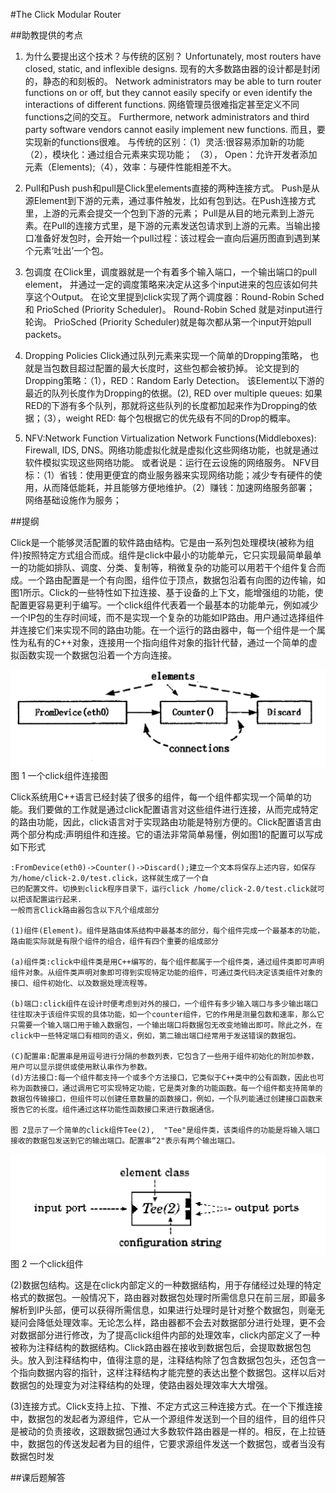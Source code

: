 #The Click Modular Router

##助教提供的考点
1. 为什么要提出这个技术？与传统的区别？
	Unfortunately, most routers have closed, static, and inflexible designs. 现有的大多数路由器的设计都是封闭的，静态的和刻板的。
    Network administrators may be able to turn router functions on or off, but they cannot easily specify or even identify the interactions of different functions.
    网络管理员很难指定甚至定义不同functions之间的交互。
    Furthermore, network administrators and third  party software vendors cannot easily implement new  functions.
    而且，要实现新的functions很难。
    与传统的区别：（1）灵活:很容易添加新的功能 （2），模块化：通过组合元素来实现功能； （3）， Open：允许开发者添加元素（Elements);（4），效率：与硬件性能相差不大。

2. Pull和Push
	push和pull是Click里elements直接的两种连接方式。
	Push是从源Element到下游的元素，通过事件触发，比如有包到达。在Push连接方式里，上游的元素会提交一个包到下游的元素；
    Pull是从目的地元素到上游元素。在Pull的连接方式里，是下游的元素发送包请求到上游的元素。当输出接口准备好发包时，会开始一个pull过程：该过程会一直向后遍历图直到遇到某个元素‘吐出’一个包。

3. 包调度
	在Click里，调度器就是一个有着多个输入端口，一个输出端口的pull element，
	并通过一定的调度策略来决定从这多个input进来的包应该如何共享这个Output。
	在论文里提到click实现了两个调度器：Round-Robin Sched 和 PrioSched (Priority Scheduler)。 Round-Robin Sched 就是对input进行轮询。 PrioSched (Priority Scheduler)就是每次都从第一个input开始pull packets。
	
4. Dropping Policies
	Click通过队列元素来实现一个简单的Dropping策略， 也就是当包数目超过配置的最大长度时，这些包都会被扔掉。
	论文提到的Dropping策略：（1），RED：Random Early Detection。 该Element以下游的最近的队列长度作为Dropping的依据。(2), RED over multiple queues: 如果RED的下游有多个队列，那就将这些队列的长度都加起来作为Dropping的依据；（3），weight RED: 每个包根据它的优先级有不同的Drop的概率。
	
5. NFV:Network Function Virtualization
   Network Functions(Middleboxes): Firewall, IDS, DNS。网络功能虚拟化就是虚拟化这些网络功能，也就是通过软件模拟实现这些网络功能。
   或者说是：运行在云设施的网络服务。
    NFV目标：（1）省钱：使用更便宜的商业服务器来实现网络功能；减少专有硬件的使用，从而降低能耗，并且能够方便地维护。（2）赚钱：加速网络服务部署；
    网络基础设施作为服务；


##提纲

Click是一个能够灵活配置的软件路由结构。它是由一系列包处理模块(被称为组件)按照特定方式组合而成。组件是click中最小的功能单元，它只实现最简单最单一的功能如排队、调度、分类、复制等，稍微复杂的功能可以用若干个组件复合而成。一个路由配置是一个有向图，组件位于顶点，数据包沿着有向图的边传输，如图1所示。Click的一些特性如下拉连接、基于设备的上下文，能增强组的功能，使配置更容易更利于编写。一个click组件代表着一个最基本的功能单元，例如减少一个IP包的生存时间域，而不是实现一个复杂的功能如IP路由。用户通过选择组件并连接它们来实现不同的路由功能。在一个运行的路由器中，每一个组件是一个属性为私有的C++对象，连接用一个指向组件对象的指针代替，通过一个简单的虚拟函数实现一个数据包沿着一个方向连接。

 ![](img/13_click_1.png)
                               图 1 一个click组件连接图


 Click系统用C++语言已经封装了很多的组件，每一个组件都实现一个简单的功能。我们要做的工作就是通过click配置语言对这些组件进行连接，从而完成特定的路由功能，因此，click语言对于实现路由功能是特别方便的。Click配置语言由两个部分构成:声明组件和连接。它的语法非常简单易懂，例如图1的配置可以写成如下形式 
    
    :FromDevice(eth0)->Counter()->Discard();建立一个文本将保存上述内容，如保存为/home/click-2.0/test.click，这样就生成了一个自
    已的配置文件。切换到click程序目录下，运行click /home/click-2.0/test.click就可以把该配置运行起来.
    一般而言Click路由器包含以下凡个组成部分
    
    (1)组件(Element)。组件是路由体系结构中最基本的部分，每个组件完成一个最基本的功能，路由能实际就是有限个组件的组合，组件有四个重要的组成部分
    
    (a)组件类:click中组件类是用C++编写的，每个组件都属于一个组件类，通过组件类即可声明组件对象。从组件类声明对象即可得到实现特定功能的组件，可通过类代码决定该类组件对象的接口、组件初始化、以及数据处理流程等。
    
    (b)端口:click组件在设计时便考虑到对外的接口，一个组件有多少输入端口与多少输出端口往往取决于该组件实现的具体功能，如一个counter组件，它的作用是测量包数和速率，那么它只需要一个输入端口用于输入数据包，一个输出端口将数据包无改变地输出即可。除此之外，在click中一些特定端口有相同的语义，例如，第二输出端口经常用于发送错误的数据包。
    
    (C)配置串:配置串是用逗号进行分隔的参数列表，它包含了一些用于组件初始化的附加参数，用户可以显示提供或使用默认串作为参数。
    (d)方法接口:每一个组件都支持一个或多个方法接口，它类似于C++类中的公有函数，因此也可称为函数接口，通过调用它可实现特定功能，它是类对象的功能函数。每一个组件都支持简单的数据包传输接口，但组件可以创建任意数量的函数接口，例如，一个队列能通过创建接口函数来报告它的长度。组件通过这样功能性函数接口来进行数据通信。
    
    图 2显示了一个简单的click组件Tee(2),  "Tee"是组件类，该类组件的功能是将输入端口接收的数据包发送到它的输出端口。配置串“2"表示有两个输出端口。
    
    
 ![](img/13_click_2.png)
图 2 一个click组件

(2)数据包结构。这是在click内部定义的一种数据结构，用于存储经过处理的特定格式的数据包。一般情况下，路由器对数据包处理时所需信息只在前三层，即最多解析到IP头部，便可以获得所需信息，如果进行处理时是针对整个数据包，则毫无疑问会降低处理效率。无论怎么样，路由器都不会去对数据部分进行处理，更不会对数据部分进行修改，为了提高click组件内部的处理效率，click内部定义了一种被称为注释结构的数据结构。Click路由器在接收到数据包后，会提取数据包包头。放入到注释结构中，值得注意的是，注释结构除了包含数据包包头，还包含一个指向数据内容的指针，这样注释结构才能完整的表达出整个数据包。这样以后对数据包的处理变为对注释结构的处理，使路由器处理效率大大增强。

 (3)连接方式。Click支持上拉、下推、不定方式这三种连接方式。在一个下推连接中，数据包的发起者为源组件，它从一个源组件发送到一个目的组件，目的组件只是被动的负责接收，这跟数据包通过大多数软件路由器是一样的。相反，在上拉链中，数据包的传送发起者为目的组件，它要求源组件发送一个数据包，或者当没有数据包时发
 
##课后题解答

